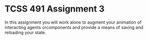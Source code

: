 # TCSS 491 Assignment 3
In this assignment you will work alone to augment your animation of interacting agents orcomponents and provide a means of saving and reloading your state.
